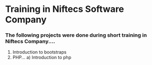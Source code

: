 # Training in Niftecs Software Company

### The following projects were done during short training in Niftecs Company....
1. Introduction to bootstraps
2. PHP...
a) Introduction to php
